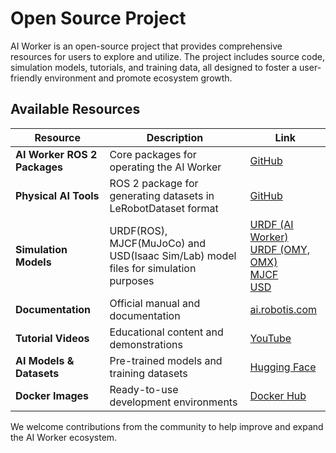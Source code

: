 # Open Source Project

AI Worker is an open-source project that provides comprehensive resources for users to explore and utilize. The project includes source code, simulation models, tutorials, and training data, all designed to foster a user-friendly environment and promote ecosystem growth.

## Available Resources

| Resource | Description | Link |
|----------|-------------|------|
| **AI Worker ROS 2 Packages** | Core packages for operating the AI Worker | [GitHub](https://github.com/ROBOTIS-GIT/ai_worker) |
| **Physical AI Tools** | ROS 2 package for generating datasets in LeRobotDataset format | [GitHub](https://github.com/ROBOTIS-GIT/physical_ai_tools) |
| **Simulation Models** | URDF(ROS), MJCF(MuJoCo) and USD(Isaac Sim/Lab) model files for simulation purposes | [URDF (AI Worker)](https://github.com/ROBOTIS-GIT/ai_worker/tree/main/ffw_description/urdf)<br>[URDF (OMY, OMX)](https://github.com/ROBOTIS-GIT/open_manipulator/tree/main/open_manipulator_description/urdf)<br>[MJCF](https://github.com/ROBOTIS-GIT/robotis_mujoco_menagerie)<br>[USD](https://github.com/ROBOTIS-GIT/robotis_lab/tree/main/source/robotis_lab/data/robots) |
| **Documentation** | Official manual and documentation | [ai.robotis.com](https://ai.robotis.com) |
| **Tutorial Videos** | Educational content and demonstrations | [YouTube](https://www.youtube.com/@ROBOTISOpenSourceTeam) |
| **AI Models & Datasets** | Pre-trained models and training datasets | [Hugging Face](https://huggingface.co/ROBOTIS) |
| **Docker Images** | Ready-to-use development environments | [Docker Hub](https://hub.docker.com/r/robotis/ros/tags) |

We welcome contributions from the community to help improve and expand the AI Worker ecosystem.
